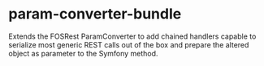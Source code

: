 # param-converter-bundle
Extends the FOSRest ParamConverter to add chained handlers capable to serialize most generic REST calls out of the box and prepare the altered object as parameter to the Symfony method. 

